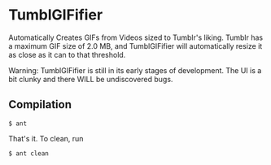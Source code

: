 # TumblGIFifier
Automatically Creates GIFs from Videos sized to Tumblr's liking.
Tumblr has a maximum GIF size of 2.0 MB, and TumblGIFifier will automatically resize it as close as it can to that threshold.

Warning:
TumblGIFifier is still in its early stages of development. The UI is a bit clunky and there WILL be undiscovered bugs.

## Compilation

	$ ant

That's it. To clean, run

	$ ant clean


